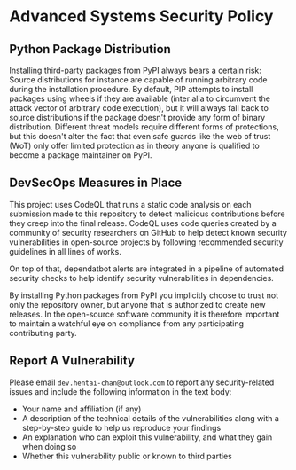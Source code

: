 # Advanced Systems Security Policy

## Python Package Distribution

Installing third-party packages from PyPI always bears a certain risk: Source
distributions for instance are capable of running arbitrary code during the
installation procedure. By default, PIP attempts to install packages using wheels
if they are available (inter alia to circumvent the attack vector of arbitrary
code execution), but it will always fall back to source distributions if the
package doesn't provide any form of binary distribution. Different threat models
require different forms of protections, but this doesn't alter the fact that even
safe guards like the web of trust (WoT) only offer limited protection as in theory
anyone is qualified to become a package maintainer on PyPI.

## DevSecOps Measures in Place

This project uses CodeQL that runs a static code analysis on each submission made
to this repository to detect malicious contributions before they creep into the
final release. CodeQL uses code queries created by a community of security
researchers on GitHub to help detect known security vulnerabilities in open-source
projects by following recommended security guidelines in all lines of works.

On top of that, dependatbot alerts are integrated in a pipeline of automated security
checks to help identify security vulnerabilities in dependencies.

By installing Python packages from PyPI you implicitly choose to trust not only
the repository owner, but anyone that is authorized to create new releases. In
the open-source software community it is therefore important to maintain a watchful
eye on compliance from any participating contributing party.

## Report A Vulnerability

Please email `dev.hentai-chan@outlook.com` to report any security-related issues
and include the following information in the text body:

- Your name and affiliation (if any)
- A description of the technical details of the vulnerabilities along with a step-by-step
  guide to help us reproduce your findings
- An explanation who can exploit this vulnerability, and what they gain when doing so
- Whether this vulnerability public or known to third parties
